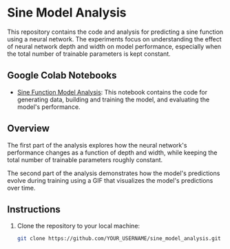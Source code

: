 # Sine Model Analysis

This repository contains the code and analysis for predicting a sine function using a neural network. The experiments focus on understanding the effect of neural network depth and width on model performance, especially when the total number of trainable parameters is kept constant.

## Google Colab Notebooks
- [Sine Function Model Analysis](sine_model_analysis.ipynb): This notebook contains the code for generating data, building and training the model, and evaluating the model's performance.

## Overview
The first part of the analysis explores how the neural network's performance changes as a function of depth and width, while keeping the total number of trainable parameters roughly constant.

The second part of the analysis demonstrates how the model's predictions evolve during training using a GIF that visualizes the model's predictions over time.

## Instructions
1. Clone the repository to your local machine:
   ```bash
   git clone https://github.com/YOUR_USERNAME/sine_model_analysis.git
